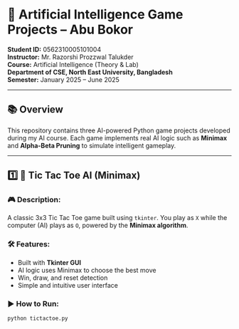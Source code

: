 
# 🤖 Artificial Intelligence Game Projects – Abu Bokor

**Student ID:** 0562310005101004  
**Instructor:** Mr. Razorshi Prozzwal Talukder  
**Course:** Artificial Intelligence (Theory & Lab)  
**Department of CSE, North East University, Bangladesh  
Semester:** January 2025 – June 2025

---

## 📚 Overview

This repository contains three AI-powered Python game projects developed during my AI course. Each game implements real AI logic such as **Minimax** and **Alpha-Beta Pruning** to simulate intelligent gameplay.

---

## 1️⃣ 🧠 Tic Tac Toe AI (Minimax)

### 🎮 Description:
A classic 3x3 Tic Tac Toe game built using `tkinter`. You play as `X` while the computer (AI) plays as `O`, powered by the **Minimax algorithm**.

### 🛠 Features:
- Built with **Tkinter GUI**
- AI logic uses Minimax to choose the best move
- Win, draw, and reset detection
- Simple and intuitive user interface

### ▶️ How to Run:
```bash
python tictactoe.py
